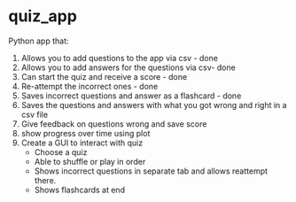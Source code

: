# quiz_app
Python app that:
1. Allows you to add questions to the app via csv - done
2. Allows you to add answers for the questions via csv- done
4. Can start the quiz and receive a score - done
5. Re-attempt the incorrect ones - done
6. Saves incorrect questions and answer as a flashcard - done
7. Saves the questions and answers with what you got wrong and right in a csv file 
8. Give feedback on questions wrong and save score
9. show progress over time using plot
10. Create a GUI to interact with quiz
    - Choose a quiz
    - Able to shuffle or play in order
    - Shows incorrect questions in separate tab and allows reattempt there.
    - Shows flashcards at end

